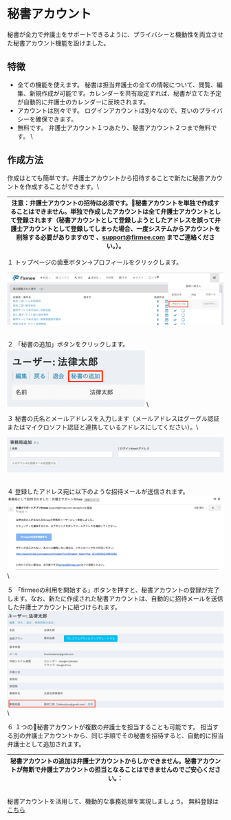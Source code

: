 # 秘書アカウント

秘書が全力で弁護士をサポートできるように、プライバシーと機動性を両立させた秘書アカウント機能を設けました。

## 特徴

* 全ての機能を使えます。 秘書は担当弁護士の全ての情報について、閲覧、編集、新規作成が可能です。カレンダーを共有設定すれば、秘書が立てた予定が自動的に弁護士のカレンダーに反映されます。
* アカウントは別々です。 ログインアカウントは別々なので、互いのプライバシーを確保できます。
* 無料です。 弁護士アカウント１つあたり、秘書アカウント２つまで無料です。 \


## 作成方法

作成はとても簡単です。弁護士アカウントから招待することで新たに秘書アカウントを作成することができます。\


| 注意：弁護士アカウントの招待は必須です。秘書アカウントを単独で作成することはできません。単独で作成したアカウントは全て弁護士アカウントとして登録されます（秘書アカウントとして登録しようとしたアドレスを誤って弁護士アカウントとして登録してしまった場合、一度システムからアカウントを削除する必要がありますので 、support@firmee.com までご連絡ください。）。 |
| :----------------------------------------------------------------------------------------------------------------------------------------------------------------------------------------: |

１ トップページの歯車ボタン→プロフィールをクリックします。

![](<../.gitbook/assets/プロフィールボタン (1).png>)

\
&#x20;２ 「秘書の追加」ボタンをクリックします。 \
&#x20;![](../.gitbook/assets/秘書の追加クリック.png) \


３ 秘書の氏名とメールアドレスを入力します（メールアドレスはグーグル認証またはマイクロソフト認証と連携しているアドレスにしてください）。\


![](<../.gitbook/assets/スクリーンショット 2018-03-02 午後3.48.12.png>)

\
&#x20;４ 登録したアドレス宛に以下のような招待メールが送信されます。 \
&#x20;![](<../.gitbook/assets/スクリーンショット 2018-03-02 午後3.49.09.png>) \


５ 「firmeeの利用を開始する」ボタンを押すと、秘書アカウントの登録が完了します。なお、新たに作成された秘書アカウントは、自動的に招待メールを送信した弁護士アカウントに紐づけられます。 \
&#x20;![](../.gitbook/assets/事務局員の表示.png) \


６ １つの秘書アカウントが複数の弁護士を担当することも可能です。 担当する別の弁護士アカウントから、同じ手順でその秘書を招待すると、自動的に担当弁護士として追加されます。

| 秘書アカウントの追加は弁護士アカウントからしかできません。秘書アカウントが無断で弁護士アカウントの担当となることはできませんのでご安心ください。： |
| :-----------------------------------------------------------------------: |

\
&#x20;秘書アカウントを活用して、機動的な事務処理を実現しましょう。 無料登録は[こちら](https://www.firmee.com/)
